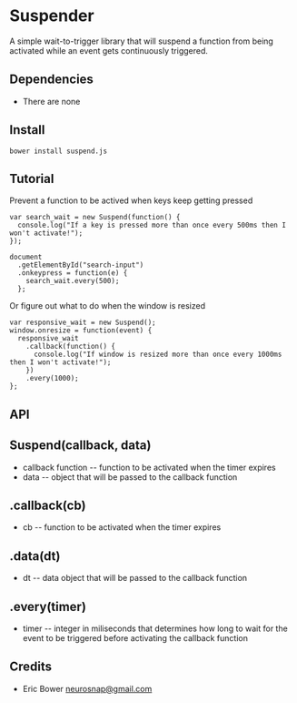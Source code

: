 Suspender
=========

A simple wait-to-trigger library that will suspend a function from being activated
while an event gets continuously triggered.

Dependencies
------------

* There are none

Install
-------

```
bower install suspend.js
```

Tutorial
--------

Prevent a function to be actived when keys keep getting pressed

```
var search_wait = new Suspend(function() {
  console.log("If a key is pressed more than once every 500ms then I won't activate!");
});

document
  .getElementById("search-input")
  .onkeypress = function(e) {
    search_wait.every(500);
  };
```

Or figure out what to do when the window is resized

```
var responsive_wait = new Suspend();
window.onresize = function(event) {
  responsive_wait
    .callback(function() {
      console.log("If window is resized more than once every 1000ms then I won't activate!");
    })
    .every(1000);
};
```

API
---

Suspend(callback, data)
-----------------------

* callback function -- function to be activated when the timer expires
* data -- object that will be passed to the callback function

.callback(cb)
-------------

* cb -- function to be activated when the timer expires

.data(dt)
---------

* dt -- data object that will be passed to the callback function

.every(timer)
-------------

* timer -- integer in miliseconds that determines how long to wait for the event
to be triggered before activating the callback function

Credits
-------

* Eric Bower <neurosnap@gmail.com>